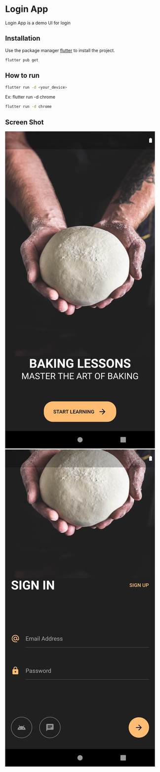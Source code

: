 # Login App

Login App is a demo UI for login

## Installation

Use the package manager [flutter](https://flutter.dev/docs/get-started/install) to install the project.

```bash
flutter pub get
```

## How to run

```bash
flutter run -d <your_device>
```
Ex: flutter run -d chrome

```bash
flutter run -d chrome
```

## Screen Shot
![](https://raw.githubusercontent.com/sun1211/login_app/master/screenShot/Screenshot_1612970868.png)
![](https://raw.githubusercontent.com/sun1211/login_app/master/screenShot/Screenshot_1612970876.png)
